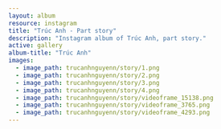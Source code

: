 ```yaml
---
layout: album
resource: instagram
title: "Trúc Anh - Part story"
description: "Instagram album of Trúc Anh, part story."
active: gallery
album-title: "Trúc Anh"
images:
  - image_path: trucanhnguyenn/story/1.png
  - image_path: trucanhnguyenn/story/2.png
  - image_path: trucanhnguyenn/story/3.png
  - image_path: trucanhnguyenn/story/4.png
  - image_path: trucanhnguyenn/story/videoframe_15138.png
  - image_path: trucanhnguyenn/story/videoframe_3765.png
  - image_path: trucanhnguyenn/story/videoframe_4293.png
---
```

